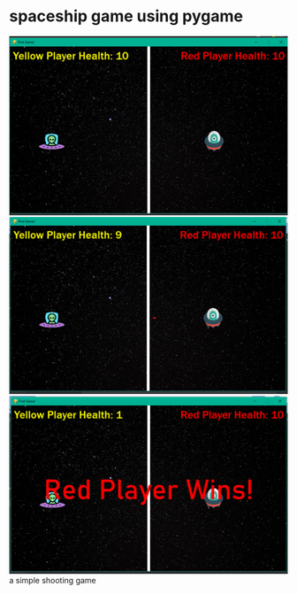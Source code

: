 # spaceship game using pygame
![image info](Visuals/image.png)
![image info](Visuals/image(1).png)
![image info](Visuals/image(2).png)
a simple shooting game